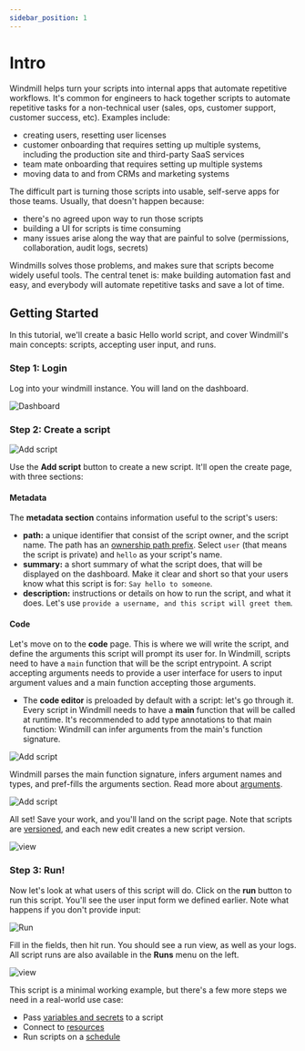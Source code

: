 ```yaml
---
sidebar_position: 1
---
```


# Intro

Windmill helps turn your scripts into internal apps that automate repetitive
workflows. It's common for engineers to hack together scripts to automate
repetitive tasks for a non-technical user (sales, ops, customer support,
customer success, etc). Examples include:

- creating users, resetting user licenses
- customer onboarding that requires setting up multiple systems, including the
  production site and third-party SaaS services
- team mate onboarding that requires setting up multiple systems
- moving data to and from CRMs and marketing systems

The difficult part is turning those scripts into usable, self-serve apps for
those teams. Usually, that doesn't happen because:

- there's no agreed upon way to run those scripts
- building a UI for scripts is time consuming
- many issues arise along the way that are painful to solve (permissions,
  collaboration, audit logs, secrets)

Windmills solves those problems, and makes sure that scripts become widely
useful tools. The central tenet is: make building automation fast and easy, and
everybody will automate repetitive tasks and save a lot of time.

## Getting Started

In this tutorial, we'll create a basic Hello world script, and cover Windmill's
main concepts: scripts, accepting user input, and runs.

### Step 1: Login

Log into your windmill instance. You will land on the dashboard.

![Dashboard](./assets/intro/dashboard.png)

### Step 2: Create a script

![Add script](./assets/intro/add-script.png)

Use the **Add script** button to create a new script. It'll open the create
page, with three sections:

#### Metadata

The **metadata section** contains information useful to the script's users:

- **path:** a unique identifier that consist of the script owner, and the script
  name. The path has an [ownership path prefix](reference#owner). Select `user`
  (that means the script is private) and `hello` as your script's name.
- **summary:** a short summary of what the script does, that will be displayed
  on the dashboard. Make it clear and short so that your users know what this
  script is for: `Say hello to someone`.
- **description:** instructions or details on how to run the script, and what it
  does. Let's use `provide a username, and this script will greet them`.

#### Code

Let's move on to the **code** page. This is where we will write the script, and
define the arguments this script will prompt its user for. In Windmill, scripts
need to have a `main` function that will be the script entrypoint. A script
accepting arguments needs to provide a user interface for users to input
argument values and a main function accepting those arguments.

- The **code editor** is preloaded by default with a script: let's go through
  it. Every script in Windmill needs to have a **main** function that will be
  called at runtime. It's recommended to add type annotations to that main
  function: Windmill can infer arguments from the main's function signature.

![Add script](./assets/intro/add-script-2.png)

Windmill parses the main function signature, infers argument names and types,
and pref-fills the arguments section. Read more about
[arguments](reference#script-arguments).

![Add script](./assets/intro/add-script-3.png)

All set! Save your work, and you'll land on the script page. Note that scripts
are [versioned](reference#versioning), and each new edit creates a new script
version.

![view](./assets/intro/view-script.png)

### Step 3: Run!

Now let's look at what users of this script will do. Click on the **run** button
to run this script. You'll see the user input form we defined earlier. Note what
happens if you don't provide input:

![Run](./assets/intro/run-script.png)

Fill in the fields, then hit run. You should see a run view, as well as your
logs. All script runs are also available in the **Runs** menu on the left.

![view](./assets/intro/view-result.png)

This script is a minimal working example, but there's a few more steps we need
in a real-world use case:

- Pass [variables and secrets](how-to/variables_and_secrets) to a script
- Connect to [resources](how-to/create_resources)
- Run scripts on a [schedule](how-to/schedule)
